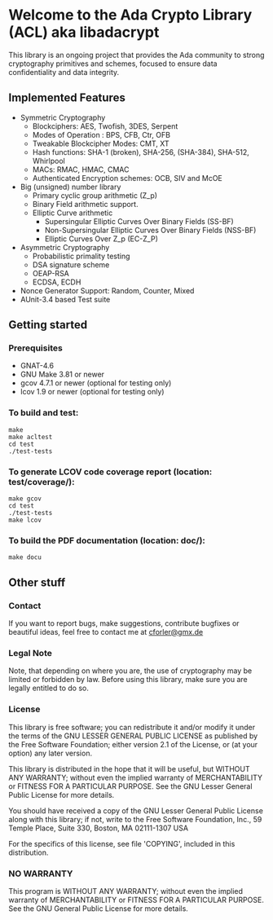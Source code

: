 Welcome to the Ada Crypto Library (ACL) aka libadacrypt
=======================================================
This library is an ongoing project that provides the Ada community to
strong cryptography primitives and schemes, focused to ensure
data confidentiality and data integrity. 


Implemented Features
-----------------------
 - Symmetric Cryptography
   - Blockciphers: AES, Twofish, 3DES, Serpent
   - Modes of Operation : BPS, CFB, Ctr, OFB 
   - Tweakable Blockcipher Modes:  CMT, XT
   - Hash functions: SHA-1 (broken), SHA-256, (SHA-384), SHA-512, Whirlpool
   - MACs: RMAC, HMAC, CMAC
   - Authenticated Encryption schemes: OCB, SIV and McOE
 - Big (unsigned) number library
   - Primary cyclic group arithmetic  (Z_p)
   - Binary Field arithmetic support.
   - Elliptic Curve arithmetic
      - Supersingular Elliptic Curves Over Binary Fields  (SS-BF)
      - Non-Supersingular Elliptic Curves Over Binary Fields (NSS-BF)
      - Elliptic Curves Over Z_p (EC-Z_P)
 - Asymmetric Cryptography
   - Probabilistic primality testing
   - DSA signature scheme
   - OEAP-RSA 
   - ECDSA, ECDH
 - Nonce Generator Support: Random, Counter, Mixed
 - AUnit-3.4 based Test suite


Getting started
-----------------
### Prerequisites 
 * GNAT-4.6
 * GNU Make 3.81 or newer
 * gcov 4.7.1 or newer (optional for testing only)
 * lcov 1.9 or newer   (optional for testing only)


### To build and test:
    make
    make acltest
    cd test  
    ./test-tests
	

### To generate LCOV code coverage report (location: test/coverage/):
    make gcov
    cd test  
    ./test-tests
    make lcov


### To build the PDF documentation (location: doc/):
    make docu
    

Other stuff
-----------
### Contact
If you want to report bugs, make suggestions, contribute bugfixes or
beautiful ideas, feel free to contact me at cforler@gmx.de


### Legal Note
Note, that depending on where you are, the use of cryptography may be
limited or forbidden by law. Before using this library, make sure you
are legally entitled to do so.

### License 
This library is free software; you can redistribute it and/or
modify it under the terms of the GNU LESSER GENERAL PUBLIC LICENSE
as published by the Free Software Foundation; either
version 2.1 of the License, or (at your option) any later version.

This library is distributed in the hope that it will be useful,
but WITHOUT ANY WARRANTY; without even the implied warranty of
MERCHANTABILITY or FITNESS FOR A PARTICULAR PURPOSE.  See the GNU Lesser
General Public License for more details.

You should have received a copy of the GNU Lesser General Public
License along with this library; if not, write to the Free Software
Foundation, Inc., 59 Temple Place, Suite 330, Boston, MA  02111-1307  USA

For the specifics of this license, see file 'COPYING', included in
this distribution.


### NO WARRANTY
This program is WITHOUT ANY WARRANTY; without even the implied warranty 
of MERCHANTABILITY or FITNESS FOR A PARTICULAR PURPOSE. 
See the  GNU General Public License for more details.




